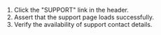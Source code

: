1. Click the "SUPPORT" link in the header.
2. Assert that the support page loads successfully.
3. Verify the availability of support contact details.